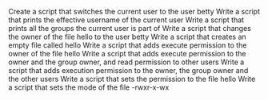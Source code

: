 Create a script that switches the current user to the user betty
Write a script that prints the effective username of the current user
Write a script that prints all the groups the current user is part of
Write a script that changes the owner of the file hello to the user betty
Write a script that creates an empty file called hello
Write a script that adds execute permission to the owner of the file hello
Write a script that adds execute permission to the owner and the group owner, and read permission to other users
Write a script that adds execution permission to the owner, the group owner and the other users
Write a script that sets the permission to the file hello
Write a script that sets the mode of the file -rwxr-x-wx
